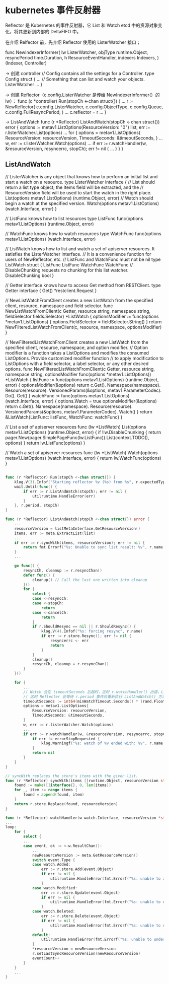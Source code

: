 # kubernetes 事件反射器

Reflector 是 Kubernetes 的事件反射器，它 List 和 Watch etcd 中的资源对象变化，将其更新到内部的 DeltaFIFO 中。

在介绍 Relfector 前，先介绍 Reflector 使用的 ListerWatcher 接口；

func NewIndexerInformer(
	lw ListerWatcher,
	objType runtime.Object,
	resyncPeriod time.Duration,
	h ResourceEventHandler,
	indexers Indexers,
) (Indexer, Controller) 

-> 创建 controller
// Config contains all the settings for a Controller.
type Config struct {
	...
	// Something that can list and watch your objects.
	ListerWatcher
	...
}

-> 创建 Reflector（c.config.ListerWatcher 是传给 NewIndexerInformer(）的 lw）：
func (c *controller) Run(stopCh <-chan struct{}) {
	...
	r := NewReflector(
		c.config.ListerWatcher,
		c.config.ObjectType,
		c.config.Queue,
		c.config.FullResyncPeriod,
	)
	...
	c.reflector = r
	...
}

-> ListAndWatch
func (r *Reflector) ListAndWatch(stopCh <-chan struct{}) error {
	options := metav1.ListOptions{ResourceVersion: "0"}
	list, err := r.listerWatcher.List(options)
	...
	for {
		options = metav1.ListOptions{
			ResourceVersion: resourceVersion,
			TimeoutSeconds: &timeoutSeconds,
		}
		...
		w, err := r.listerWatcher.Watch(options)
		...
		if err := r.watchHandler(w, &resourceVersion, resyncerrc, stopCh); err != nil {
			...
		}
	}
}

## ListAndWatch

// ListerWatcher is any object that knows how to perform an initial list and start a watch on a resource.
type ListerWatcher interface {
	// List should return a list type object; the Items field will be extracted, and the
	// ResourceVersion field will be used to start the watch in the right place.
	List(options metav1.ListOptions) (runtime.Object, error)
	// Watch should begin a watch at the specified version.
	Watch(options metav1.ListOptions) (watch.Interface, error)
}

// ListFunc knows how to list resources
type ListFunc func(options metav1.ListOptions) (runtime.Object, error)

// WatchFunc knows how to watch resources
type WatchFunc func(options metav1.ListOptions) (watch.Interface, error)

// ListWatch knows how to list and watch a set of apiserver resources.  It satisfies the ListerWatcher interface.
// It is a convenience function for users of NewReflector, etc.
// ListFunc and WatchFunc must not be nil
type ListWatch struct {
	ListFunc  ListFunc
	WatchFunc WatchFunc
	// DisableChunking requests no chunking for this list watcher.
	DisableChunking bool
}

// Getter interface knows how to access Get method from RESTClient.
type Getter interface {
	Get() *restclient.Request
}

// NewListWatchFromClient creates a new ListWatch from the specified client, resource, namespace and field selector.
func NewListWatchFromClient(c Getter, resource string, namespace string, fieldSelector fields.Selector) *ListWatch {
	optionsModifier := func(options *metav1.ListOptions) {
		options.FieldSelector = fieldSelector.String()
	}
	return NewFilteredListWatchFromClient(c, resource, namespace, optionsModifier)
}

// NewFilteredListWatchFromClient creates a new ListWatch from the specified client, resource, namespace, and option modifier.
// Option modifier is a function takes a ListOptions and modifies the consumed ListOptions. Provide customized modifier function
// to apply modification to ListOptions with a field selector, a label selector, or any other desired options.
func NewFilteredListWatchFromClient(c Getter, resource string, namespace string, optionsModifier func(options *metav1.ListOptions)) *ListWatch {
	listFunc := func(options metav1.ListOptions) (runtime.Object, error) {
		optionsModifier(&options)
		return c.Get().
			Namespace(namespace).
			Resource(resource).
			VersionedParams(&options, metav1.ParameterCodec).
			Do().
			Get()
	}
	watchFunc := func(options metav1.ListOptions) (watch.Interface, error) {
		options.Watch = true
		optionsModifier(&options)
		return c.Get().
			Namespace(namespace).
			Resource(resource).
			VersionedParams(&options, metav1.ParameterCodec).
			Watch()
	}
	return &ListWatch{ListFunc: listFunc, WatchFunc: watchFunc}
}

// List a set of apiserver resources
func (lw *ListWatch) List(options metav1.ListOptions) (runtime.Object, error) {
	if !lw.DisableChunking {
		return pager.New(pager.SimplePageFunc(lw.ListFunc)).List(context.TODO(), options)
	}
	return lw.ListFunc(options)
}

// Watch a set of apiserver resources
func (lw *ListWatch) Watch(options metav1.ListOptions) (watch.Interface, error) {
	return lw.WatchFunc(options)
}

## 

``` go
func (r *Reflector) Run(stopCh <-chan struct{}) {
	klog.V(3).Infof("Starting reflector %v (%s) from %s", r.expectedType, r.resyncPeriod, r.name)
	wait.Until(func() {
		if err := r.ListAndWatch(stopCh); err != nil {
			utilruntime.HandleError(err)
		}
	}, r.period, stopCh)
}
```

``` go
func (r *Reflector) ListAndWatch(stopCh <-chan struct{}) error {
    ...
	resourceVersion = listMetaInterface.GetResourceVersion()
	items, err := meta.ExtractList(list)
    ...
	if err := r.syncWith(items, resourceVersion); err != nil {
		return fmt.Errorf("%s: Unable to sync list result: %v", r.name, err)
	}
    ...

    go func() {
		resyncCh, cleanup := r.resyncChan()
		defer func() {
			cleanup() // Call the last one written into cleanup
		}()
		for {
			select {
			case <-resyncCh:
			case <-stopCh:
				return
			case <-cancelCh:
				return
			}
			if r.ShouldResync == nil || r.ShouldResync() {
				klog.V(4).Infof("%s: forcing resync", r.name)
				if err := r.store.Resync(); err != nil {
					resyncerrc <- err
					return
				}
			}
			cleanup()
			resyncCh, cleanup = r.resyncChan()
		}
	}()

    for {
        ...
        // Watch 会在 timeoutSeconds 后超时，这时 r.watchHandler() 出错，ListAndWatch() 方法出错返回
        // 这时 Reflecter 会等待 r.period 事件后重新执行 ListAndWatch() 方法；
        timeoutSeconds := int64(minWatchTimeout.Seconds() * (rand.Float64() + 1.0))
		options = metav1.ListOptions{
			ResourceVersion: resourceVersion,
			TimeoutSeconds: &timeoutSeconds,
		}
        w, err := r.listerWatcher.Watch(options)
        ...
        if err := r.watchHandler(w, &resourceVersion, resyncerrc, stopCh); err != nil {
			if err != errorStopRequested {
				klog.Warningf("%s: watch of %v ended with: %v", r.name, r.expectedType, err)
			}
			return nil
		}
    }
}

// syncWith replaces the store's items with the given list.
func (r *Reflector) syncWith(items []runtime.Object, resourceVersion string) error {
	found := make([]interface{}, 0, len(items))
	for _, item := range items {
		found = append(found, item)
	}
	return r.store.Replace(found, resourceVersion)
}

func (r *Reflector) watchHandler(w watch.Interface, resourceVersion *string, errc chan error, stopCh <-chan struct{}) error {
...
loop:
	for {
		select {
        ...
		case event, ok := <-w.ResultChan():
            ...
			newResourceVersion := meta.GetResourceVersion()
			switch event.Type {
			case watch.Added:
				err := r.store.Add(event.Object)
				if err != nil {
					utilruntime.HandleError(fmt.Errorf("%s: unable to add watch event object (%#v) to store: %v", r.name, event.Object, err))
				}
			case watch.Modified:
				err := r.store.Update(event.Object)
				if err != nil {
					utilruntime.HandleError(fmt.Errorf("%s: unable to update watch event object (%#v) to store: %v", r.name, event.Object, err))
				}
			case watch.Deleted:
				err := r.store.Delete(event.Object)
				if err != nil {
					utilruntime.HandleError(fmt.Errorf("%s: unable to delete watch event object (%#v) from store: %v", r.name, event.Object, err))
				}
			default:
				utilruntime.HandleError(fmt.Errorf("%s: unable to understand watch event %#v", r.name, event))
			}
			*resourceVersion = newResourceVersion
			r.setLastSyncResourceVersion(newResourceVersion)
			eventCount++
		}
	}
    ...
}
```